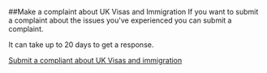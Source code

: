 ##Make a complaint about UK Visas and Immigration 
If you want to submit a complaint about the issues you've experienced you can submit a complaint. 

It can take up to 20 days to get a response.

[Submit a compliant about UK Visas and immigration](/when-applied)